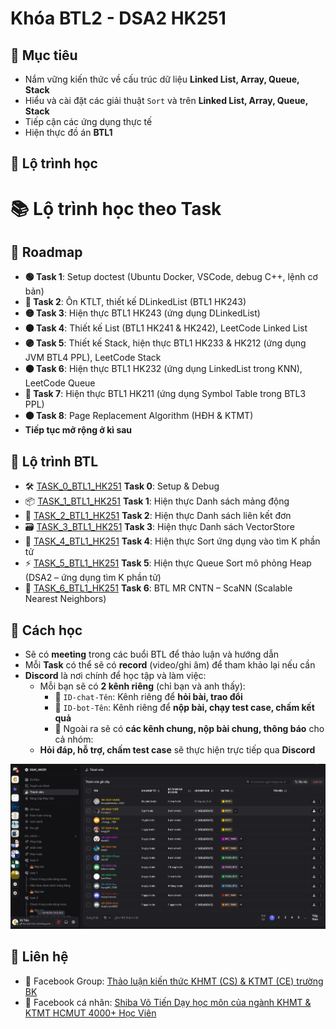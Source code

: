 # Khóa BTL2 - DSA2 HK251 

## 🎯 Mục tiêu
- Nắm vững kiến thức về cấu trúc dữ liệu **Linked List, Array, Queue, Stack**
- Hiểu và cài đặt các giải thuật `Sort` và trên **Linked List, Array, Queue, Stack** 
- Tiếp cận các ứng dụng thực tế
- Hiện thực đồ án **BTL1**

## 📅 Lộ trình học
# 📚 Lộ trình học theo Task

## 🚀 Roadmap

- **🟢 Task 1**: Setup doctest (Ubuntu Docker, VSCode, debug C++, lệnh cơ bản)
- **🔵 Task 2**: Ôn KTLT, thiết kế DLinkedList (BTL1 HK243)
- **🟡 Task 3**: Hiện thực BTL1 HK243 (ứng dụng DLinkedList)
- **🟠 Task 4**: Thiết kế List (BTL1 HK241 & HK242), LeetCode Linked List 
- **🟣 Task 5**: Thiết kế Stack, hiện thực BTL1 HK233 & HK212 (ứng dụng JVM BTL4 PPL), LeetCode Stack
- **🟤 Task 6**: Hiện thực BTL1 HK232 (ứng dụng LinkedList trong KNN), LeetCode Queue
- **🔴 Task 7**: Hiện thực BTL1 HK211 (ứng dụng Symbol Table trong BTL3 PPL)
- **⚫ Task 8**: Page Replacement Algorithm (HĐH & KTMT)
- **Tiếp tục mở rộng ở kì sau**

## 📅 Lộ trình BTL
- 🛠️ [TASK_0_BTL1_HK251](https://github.com/DSA-HK251-Vo-Tien/TASK_0_BTL1_HK251) **Task 0**: Setup & Debug  
- 📦 [TASK_1_BTL1_HK251](https://github.com/DSA-HK251-Vo-Tien/TASK_1_BTL1_HK251) **Task 1**: Hiện thực Danh sách mảng động  
- 🔗 [TASK_2_BTL1_HK251](https://github.com/DSA-HK251-Vo-Tien/TASK_2_BTL1_HK251) **Task 2**: Hiện thực Danh sách liên kết đơn  
- 🗃️ [TASK_3_BTL1_HK251](https://github.com/DSA-HK251-Vo-Tien/TASK_3_BTL1_HK251) **Task 3**: Hiện thực Danh sách VectorStore  
- 🧮 [TASK_4_BTL1_HK251](https://github.com/DSA-HK251-Vo-Tien/TASK_4_BTL1_HK251) **Task 4**: Hiện thực Sort ứng dụng vào tìm K phần tử  
- ⚡ [TASK_5_BTL1_HK251](https://github.com/DSA-HK251-Vo-Tien/TASK_5_BTL1_HK251) **Task 5**: Hiện thực Queue Sort mô phỏng Heap (DSA2 – ứng dụng tìm K phần tử)  
- 🤖 [TASK_6_BTL1_HK251](https://github.com/DSA-HK251-Vo-Tien/TASK_6_BTL1_HK251) **Task 6**: BTL MR CNTN – ScaNN (Scalable Nearest Neighbors)


## 📖 Cách học
- Sẽ có **meeting** trong các buổi BTL để thảo luận và hướng dẫn  
- Mỗi **Task** có thể sẽ có **record** (video/ghi âm) để tham khảo lại nếu cần  
- **Discord** là nơi chính để học tập và làm việc:
  - Mỗi bạn sẽ có **2 kênh riêng** (chỉ bạn và anh thấy):  
    - 🔹 `ID-chat-Tên`: Kênh riêng để **hỏi bài, trao đổi**  
    - 🔹 `ID-bot-Tên`: Kênh riêng để **nộp bài, chạy test case, chấm kết quả**  
    - 🔹 Ngoài ra sẽ có **các kênh chung, nộp bài chung, thông báo** cho cả nhóm:  
  - **Hỏi đáp, hỗ trợ, chấm test case** sẽ thực hiện trực tiếp qua **Discord**

![](../images/discord.png)

## 📌 Liên hệ
- 📘 Facebook Group: [Thảo luận kiến thức KHMT (CS) & KTMT (CE) trường BK](https://www.facebook.com/groups/khmt.ktmt.cse.bku)  
- 👤 Facebook cá nhân: [Shiba Võ Tiến Dạy học môn của ngành KHMT & KTMT HCMUT 4000+ Học Viên](https://www.facebook.com/Shiba.Vo.Tien)  